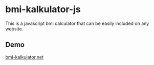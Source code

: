 # bmi-kalkulator-js
This is a javascript bmi calculator that can be easily included on any website.

## Demo
<a href="http://bmi-kalkulator.net" target="_blank" title="Demo of the BMI Kalkulator on bmi-kalkulator.net">bmi-kalkulator.net</a>
